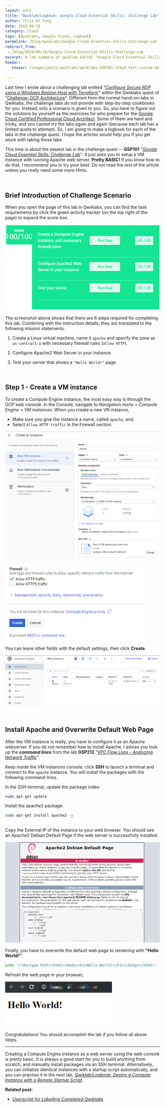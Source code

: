 ```yaml
---
layout: post
title: "Qwiklab/Logbook: Google Cloud Essential Skills: Challenge Lab"
author: Chris KY Fung
date: 2019-09-18
category: Cloud
tags: [Qwiklabs, Google Cloud, Logbook]
permalink: /blog/qwiklabs/Google-Cloud-Essential-Skills-Challenge-Lab
redirect_from:
 - /blog/2019/09/18/Google-Cloud-Essential-Skills-Challenge-Lab
excerpt: A lab summary of qwiklab GSP101 "Google Cloud Essential Skills&#58; Challenge Lab" | 1. Brief Introduction of Challenge Scenario | 2. Create a VM instance | 3. Install Apache and Overwrite Default Web Page
header: 
   teaser: /images/posts/qwiklabs/qwiklabs-GSP101-step4-test-custom-default-web-page.png

---
```


Last time I wrote about a challenging lab entited _"[Configure Secure RDP using a Windows Bastion Host with Terraform](/blog/qwiklabs/Configure-Windows-Bastion-Host-with-Terraform-on-GCP)"_ within the Qwiklabs quest of "[Challenge: GCP Architecture](https://google.qwiklabs.com/quests/47)". Different from the normal hand-on-labs in Qwiklabs, the challenge labs do not provide with step-by-step cookbooks for you. Instead, only a scenario is given to you. So, you have to figure out the solutions by yourself as the exercises for who prepare for the [Google Cloud Certified Professional Cloud Architect](https://cloud.google.com/certification/cloud-architect). Some of them are hard and tricky, and you cannot try the labs again and again (because each lab has a limited quota to attempt). So, I am going to make a logbook for each of the labs in the challenge quest. I hope the articles would help you if you get stuck with taking those labs.

This time is about the easiest lab in the challenge quest -- **GSP101** _"[Google Cloud Essential Skills: Challenge Lab](https://google.qwiklabs.com/focuses/1734?parent=catalog)"_. It just asks you to setup a VM instance with running Apache web server. **Pretty BASIC!** If you know how to do that, I recommend you to try your best. Do not read the rest of the article unless you really need some more Hints.

<br>

## Brief Introduction of Challenge Scenario

When you open the page of this lab in Qwiklabs, you can find the task requirements by click the green activity tracker (on the top right of the page) to expand the score box.

![Screenshot of Green Score box of Qwiklabs Hands-on-lab GSP101](/images/posts/qwiklabs/score_box_of_qwiklabs_GSP101.png)


The screenshot above shows that there are 6 steps required for completing this lab. Combining with the instruction details, they are translated to the following mission statements.

1. Create a Linux virtual machine, name it `apache` and specify the zone as `us-central1-a` with necessary firewall rules (`allow HTTP`).

2. Configure Apache2 Web Server in your instance.

3. Test your server that shows a `"Hello World!"` page.

<br>

## Step 1 - Create a VM instance

To create a Compute Engine instance, the most easy way is through the GCP web console. In the Console, navigate to _Navigation menu_ > _Compute Engine_ > _VM instances_. When you create a new VN instance,

- Make sure you give the instance a name, called `apache`, and
- Select `Allow HTTP traffic` in the Firewall section.

![Create a GCP VM instance called apache via GCP web console](/images/posts/qwiklabs/qwiklabs-GSP101-step1-create-GCP-VM-instance.png)

![Select allow HTTP traffic in the firewall setting](/images/posts/qwiklabs/qwiklabs-GSP101-step2-allow-HTTP-traffic-in-firewall-setting.png)

You can leave other fields with the default settings, then click **Create**.

![Check your progress: Created Compute Engine instance, called apache](/images/posts/qwiklabs/qwiklabs-GSP101-check-progress1-VM-created.png)

<br>

## Install Apache and Overwrite Default Web Page

After the VM instance is really, you have to configure it as an Apache webserver. If you do not remember how to install Apache, I advise you look up the **_command lines_** from the lab **GSP212** _"[VPC Flow Logs - Analyzing Network Traffic](https://www.qwiklabs.com/catalog?keywords=GSP212)"_.

Keep inside the VM instances console, click **SSH** to launch a terminal and connect to the `apache` instance. You will install the packages with the following command-lines.

In the SSH terminal, update the package index:

```bash
sudo apt-get update
```

Install the apache2 package:

```bash
sudo apt-get install apache2 -y
```

<br> 
Copy the External IP of the instance to your web browser. You should see an Apache2 Debian Default Page if the web server is successfully installed.

![Apache2 Debian Default Page](/images/posts/qwiklabs/qwiklabs-GSP101-step3-configure-apache2-web-server-in-VM-instance.png)

Finally, you have to overwrite the default web page to rendering with **"Hello World!"**:

```bash
echo '<!doctype html><html><body><h1>Hello World!</h1></body></html>' | sudo tee /var/www/html/index.html
```

Refresh the web page in your browser,

![Hello World!](/images/posts/qwiklabs/qwiklabs-GSP101-step4-test-custom-default-web-page.png)

Congratulations! You should accomplish the lab if you follow all above steps.

* * *

Creating a Compute Engine instance as a web server using the web console is pretty basic. It is always a good start for you to build anything from scratch, and manually install packages via an SSH terminal. Alternatively, you can initialize identical instances with a startup script automatically, and you can practise it in the next lab, _[Qwiklab/Logbook: Deploy a Compute Instance with a Remote Startup Script](/blog/qwiklabs/Deploy-a-Compute-Instance-with-a-Remote-Startup-Script)_.


**Related post:**

- _[Userscript for Labelling Completed Qwiklabs](/blog/qwiklabs/Google-Cloud-Essential-Skills-Challenge-Lab)_

